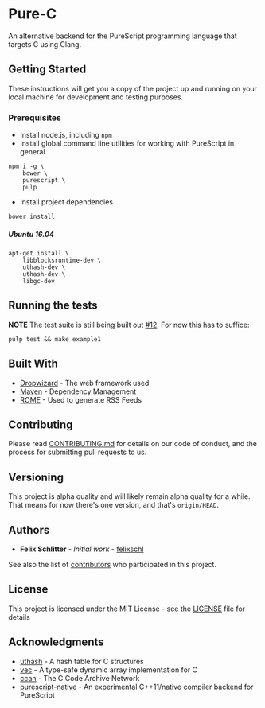 # Pure-C

An alternative backend for the PureScript programming language that targets C
using Clang.

## Getting Started

These instructions will get you a copy of the project up and running on your
local machine for development and testing purposes.

### Prerequisites

* Install node.js, including `npm`
* Install global command line utilities for working with PureScript in general

```
npm i -g \
	bower \
	purescript \
	pulp
```

* Install project dependencies

```
bower install
```

##### Ubuntu 16.04

```
apt-get install \
	libblocksruntime-dev \
	uthash-dev \
	uthash-dev \
	libgc-dev
```

## Running the tests

**NOTE** The test suite is still being built out [#12](https://github.com/pure-c/pure-c/issues/12).
For now this has to suffice:


```
pulp test && make example1
```

## Built With

* [Dropwizard](http://www.dropwizard.io/1.0.2/docs/) - The web framework used
* [Maven](https://maven.apache.org/) - Dependency Management
* [ROME](https://rometools.github.io/rome/) - Used to generate RSS Feeds

## Contributing

Please read [CONTRIBUTING.md](#) for details on our code of
conduct, and the process for submitting pull requests to us.

## Versioning

This project is alpha quality and will likely remain alpha quality for a while.
That means for now there's one version, and that's `origin/HEAD`.

## Authors

* **Felix Schlitter** - *Initial work* - [felixschl](https://github.com/felixschl)

See also the list of [contributors](https://github.com/pure-c/pure-c/contributors) who participated in this project.

## License

This project is licensed under the MIT License - see the [LICENSE](LICENSE) file for details

## Acknowledgments

* [uthash](https://github.com/troydhanson/uthash) - A hash table for C structures
* [vec](https://github.com/rxi/vec) - A type-safe dynamic array implementation for C
* [ccan](https://github.com/rustyrussell/ccan) - The C Code Archive Network
* [purescript-native](https://github.com/andyarvanitis/purescript-native) - An experimental C++11/native compiler backend for PureScript
